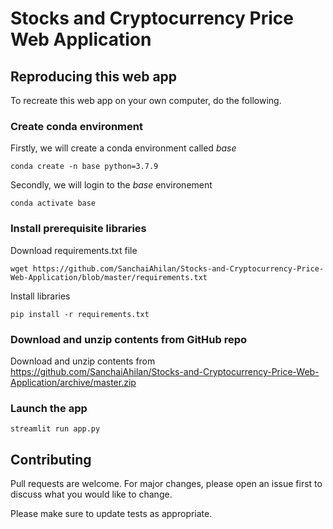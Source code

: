 # Stocks and Cryptocurrency Price Web Application

## Reproducing this web app
To recreate this web app on your own computer, do the following.

### Create conda environment
Firstly, we will create a conda environment called *base*
```
conda create -n base python=3.7.9
```
Secondly, we will login to the *base* environement
```
conda activate base
```
### Install prerequisite libraries

Download requirements.txt file
```
wget https://github.com/SanchaiAhilan/Stocks-and-Cryptocurrency-Price-Web-Application/blob/master/requirements.txt
```

Install libraries
```
pip install -r requirements.txt
```

### Download and unzip contents from GitHub repo

Download and unzip contents from https://github.com/SanchaiAhilan/Stocks-and-Cryptocurrency-Price-Web-Application/archive/master.zip

###  Launch the app

```
streamlit run app.py
```

## Contributing
Pull requests are welcome. For major changes, please open an issue first to discuss what you would like to change.

Please make sure to update tests as appropriate.